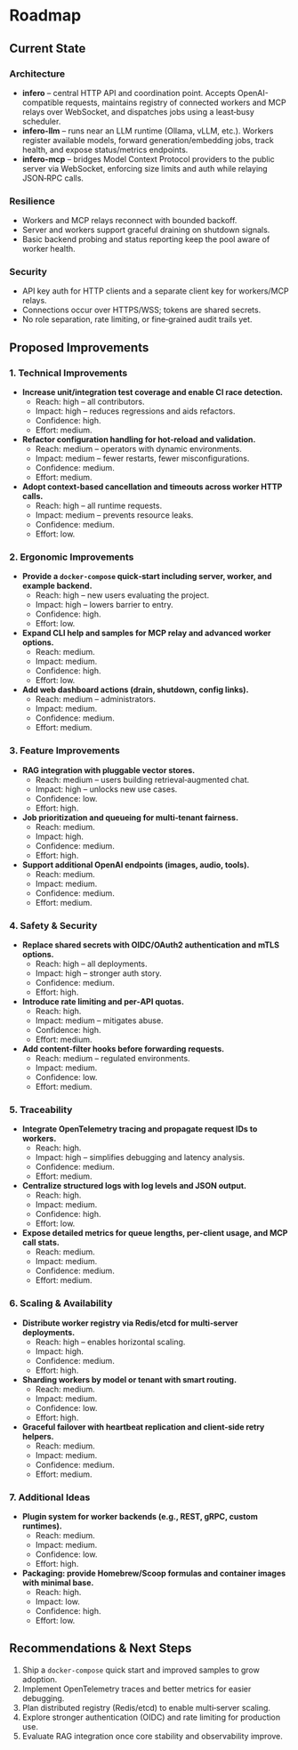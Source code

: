 # Roadmap

## Current State

### Architecture
- **infero** – central HTTP API and coordination point. Accepts OpenAI-compatible requests, maintains registry of connected workers and MCP relays over WebSocket, and dispatches jobs using a least‑busy scheduler.
- **infero-llm** – runs near an LLM runtime (Ollama, vLLM, etc.). Workers register available models, forward generation/embedding jobs, track health, and expose status/metrics endpoints.
- **infero-mcp** – bridges Model Context Protocol providers to the public server via WebSocket, enforcing size limits and auth while relaying JSON‑RPC calls.

### Resilience
- Workers and MCP relays reconnect with bounded backoff.
- Server and workers support graceful draining on shutdown signals.
- Basic backend probing and status reporting keep the pool aware of worker health.

### Security
- API key auth for HTTP clients and a separate client key for workers/MCP relays.
- Connections occur over HTTPS/WSS; tokens are shared secrets.
- No role separation, rate limiting, or fine‑grained audit trails yet.

## Proposed Improvements

### 1. Technical Improvements
- **Increase unit/integration test coverage and enable CI race detection.**
  - Reach: high – all contributors.
  - Impact: high – reduces regressions and aids refactors.
  - Confidence: high.
  - Effort: medium.
- **Refactor configuration handling for hot‑reload and validation.**
  - Reach: medium – operators with dynamic environments.
  - Impact: medium – fewer restarts, fewer misconfigurations.
  - Confidence: medium.
  - Effort: medium.
- **Adopt context-based cancellation and timeouts across worker HTTP calls.**
  - Reach: high – all runtime requests.
  - Impact: medium – prevents resource leaks.
  - Confidence: medium.
  - Effort: low.

### 2. Ergonomic Improvements
- **Provide a `docker-compose` quick‑start including server, worker, and example backend.**
  - Reach: high – new users evaluating the project.
  - Impact: high – lowers barrier to entry.
  - Confidence: high.
  - Effort: low.
- **Expand CLI help and samples for MCP relay and advanced worker options.**
  - Reach: medium.
  - Impact: medium.
  - Confidence: high.
  - Effort: low.
- **Add web dashboard actions (drain, shutdown, config links).**
  - Reach: medium – administrators.
  - Impact: medium.
  - Confidence: medium.
  - Effort: medium.

### 3. Feature Improvements
- **RAG integration with pluggable vector stores.**
  - Reach: medium – users building retrieval‑augmented chat.
  - Impact: high – unlocks new use cases.
  - Confidence: low.
  - Effort: high.
- **Job prioritization and queueing for multi‑tenant fairness.**
  - Reach: medium.
  - Impact: high.
  - Confidence: medium.
  - Effort: high.
- **Support additional OpenAI endpoints (images, audio, tools).**
  - Reach: medium.
  - Impact: medium.
  - Confidence: medium.
  - Effort: medium.

### 4. Safety & Security
- **Replace shared secrets with OIDC/OAuth2 authentication and mTLS options.**
  - Reach: high – all deployments.
  - Impact: high – stronger auth story.
  - Confidence: medium.
  - Effort: high.
- **Introduce rate limiting and per‑API quotas.**
  - Reach: high.
  - Impact: medium – mitigates abuse.
  - Confidence: high.
  - Effort: medium.
- **Add content‑filter hooks before forwarding requests.**
  - Reach: medium – regulated environments.
  - Impact: medium.
  - Confidence: low.
  - Effort: medium.

### 5. Traceability
- **Integrate OpenTelemetry tracing and propagate request IDs to workers.**
  - Reach: high.
  - Impact: high – simplifies debugging and latency analysis.
  - Confidence: medium.
  - Effort: medium.
- **Centralize structured logs with log levels and JSON output.**
  - Reach: high.
  - Impact: medium.
  - Confidence: high.
  - Effort: low.
- **Expose detailed metrics for queue lengths, per‑client usage, and MCP call stats.**
  - Reach: medium.
  - Impact: medium.
  - Confidence: medium.
  - Effort: medium.

### 6. Scaling & Availability
- **Distribute worker registry via Redis/etcd for multi‑server deployments.**
  - Reach: high – enables horizontal scaling.
  - Impact: high.
  - Confidence: medium.
  - Effort: high.
- **Sharding workers by model or tenant with smart routing.**
  - Reach: medium.
  - Impact: medium.
  - Confidence: low.
  - Effort: high.
- **Graceful failover with heartbeat replication and client‑side retry helpers.**
  - Reach: medium.
  - Impact: medium.
  - Confidence: medium.
  - Effort: medium.

### 7. Additional Ideas
- **Plugin system for worker backends (e.g., REST, gRPC, custom runtimes).**
  - Reach: medium.
  - Impact: medium.
  - Confidence: low.
  - Effort: high.
- **Packaging: provide Homebrew/Scoop formulas and container images with minimal base.**
  - Reach: high.
  - Impact: low.
  - Confidence: high.
  - Effort: low.

## Recommendations & Next Steps
1. Ship a `docker-compose` quick start and improved samples to grow adoption.
2. Implement OpenTelemetry traces and better metrics for easier debugging.
3. Plan distributed registry (Redis/etcd) to enable multi‑server scaling.
4. Explore stronger authentication (OIDC) and rate limiting for production use.
5. Evaluate RAG integration once core stability and observability improve.
